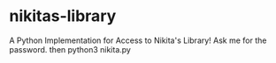 # nikitas-library
A Python Implementation for Access to Nikita's Library! Ask me for the password. 
then python3 nikita.py
